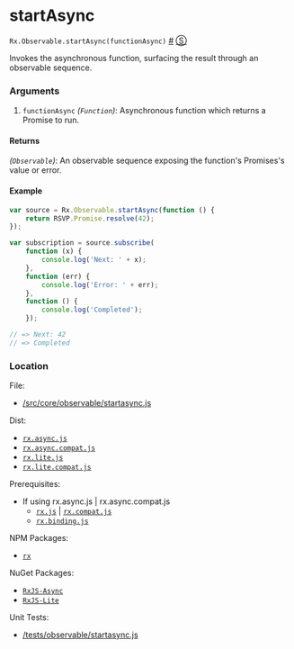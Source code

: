 # startAsync

`Rx.Observable.startAsync(functionAsync)`
<a href="#rxobservablestartasyncfunctionasync">#</a> [&#x24C8;](https://github.com/Reactive-Extensions/RxJS/blob/master/src/core/linq/observable/startasync.js "View in source") 

Invokes the asynchronous function, surfacing the result through an observable sequence.

### Arguments
1. `functionAsync` *(`Function`)*: Asynchronous function which returns a Promise to run.

#### Returns
*(`Observable`)*: An observable sequence exposing the function's Promises's value or error.

#### Example
```js
var source = Rx.Observable.startAsync(function () { 
    return RSVP.Promise.resolve(42);
});

var subscription = source.subscribe(
    function (x) {
        console.log('Next: ' + x);
    },
    function (err) {
        console.log('Error: ' + err);   
    },
    function () {
        console.log('Completed');   
    });

// => Next: 42 
// => Completed 
```

### Location

File:
- [/src/core/observable/startasync.js](https://github.com/Reactive-Extensions/RxJS/blob/master/src/core/linq/observable/startasync.js)

Dist:
- [`rx.async.js`](https://github.com/Reactive-Extensions/RxJS/blob/master/rx.async.js)
- [`rx.async.compat.js`](https://github.com/Reactive-Extensions/RxJS/blob/master/rx.async.compat.js)
- [`rx.lite.js`](https://github.com/Reactive-Extensions/RxJS/blob/master/rx.lite.js)
- [`rx.lite.compat.js`](https://github.com/Reactive-Extensions/RxJS/blob/master/rx.lite.compat.js)

Prerequisites:
- If using rx.async.js | rx.async.compat.js
    - [`rx.js`](https://github.com/Reactive-Extensions/RxJS/blob/master/dist/rx.js) | [`rx.compat.js`](https://github.com/Reactive-Extensions/RxJS/blob/master/dist/rx.compat.js)
    - [`rx.binding.js`](https://github.com/Reactive-Extensions/RxJS/blob/master/rx.binding.js)

NPM Packages:
- [`rx`](https://www.npmjs.org/package/rx)

NuGet Packages:
- [`RxJS-Async`](http://www.nuget.org/packages/RxJS-Async)
- [`RxJS-Lite`](http://www.nuget.org/packages/RxJS-Lite/)

Unit Tests:
- [/tests/observable/startasync.js](https://github.com/Reactive-Extensions/RxJS/blob/master/tests/observable/startasync.js)